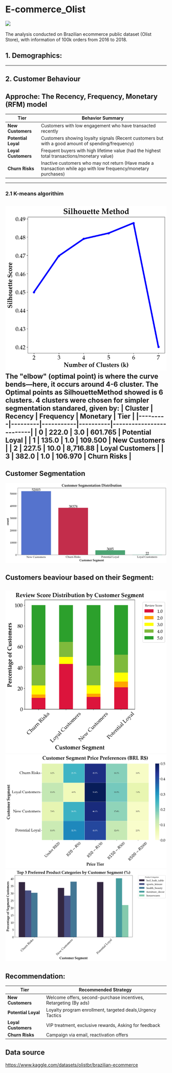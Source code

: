 # E-commerce_Olist
![](https://kondado.io/assets/images/source-olist-tiny.gif)

The analysis conducted on Brazilian ecommerce public dataset (Olist Store), with information of 100k orders from 2016 to 2018.

## 1. Demographics:
--------------------------------------------------------------------------------------------------------------------------------------------------------------------
## 2. Customer Behaviour
## Approche: The Recency, Frequency, Monetary (RFM) model 
| **Tier**          | **Behavior Summary**                          |
|-------------------|-----------------------------------------------|
| **New Customers** | Customers with low engagement who have transacted recently        |
| **Potential Loyal** | Customers showing loyalty signals (Recent customers but with a good amount of spending/frequency) | 
| **Loyal Customers** | Frequent buyers with high lifetime value (had the highest total transactions/monetary value)| 
| **Churn Risks**   | Inactive customers who may not return   (Have made a transaction while ago with low frequency/monetary purchases)|
--------------------------------------------------------------------------------------------------------------------------------------------------------------------
### 2.1 K-means algorithim 
![](Plots/SilhouetteMethod.png)
The "elbow" (optimal point) is where the curve bends—here, it occurs around 4-6 cluster. The Optimal points as SilhouetteMethod showed is 6 clusters. 4 clusters were chosen for simpler segmentation standared, given by:
| Cluster | Recency | Frequency | Monetary | **Tier**               |
|---------|---------|-----------|----------|-------------------------|
| 0       | 222.0   | 3.0       | 601.765  | **Potential Loyal**     |
| 1       | 135.0   | 1.0       | 109.500  | **New Customers**       |
| 2       | 227.5   | 10.0      | 8,716.88 | **Loyal Customers** |
| 3       | 382.0   | 1.0       | 106.970  | **Churn Risks**             |
---------------------------------------------------------------------------------------------------------------------------------------------------------------------
## Customer Segmentation 
![](Plots/CustomerSegmentation.png)
## Customers beaviour based on their Segment:
![](Plots/CustomerSatisfaction.png)
![](Plots/PricePreference.png)
![](Plots/PreferredProduct.png)
---------------------------------------------------------------------------------------------------------------------------------------------------------------------
## Recommendation:
| **Tier**          | **Recommended Strategy**                     |
|-------------------|--------------------------------------------|
| **New Customers** | Welcome offers, second-purchase incentives, Retargeting (By ads) |
| **Potential Loyal** | Loyalty program enrollment, targeted deals,Urgency Tactics |
| **Loyal Customers** | VIP treatment, exclusive rewards, Asking for feedback  |
| **Churn Risks**   | Campaign via email, reactivation offers  |
## Data source
https://www.kaggle.com/datasets/olistbr/brazilian-ecommerce 
